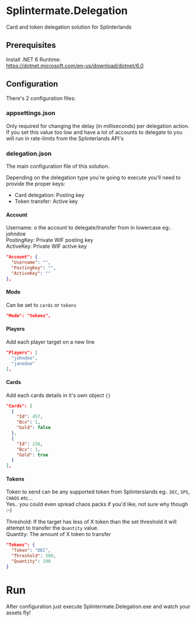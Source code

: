 # Splintermate.Delegation
Card and token delegation solution for Splinterlands

## Prerequisites
Install .NET 6 Runtime:  
https://dotnet.microsoft.com/en-us/download/dotnet/6.0

## Configuration
There's 2 configuration files:  

### appsettings.json
Only required for changing the delay (in milliseconds) per delegation action.  
If you set this value too low and have a lot of accounts to delegate to you will run in rate-limits from the Splinterlands API's

### delegation.json
The main configuration file of this solution.  

Depending on the delegation type you're going to execute you'll need to provide the proper keys:
- Card delegation: Posting key
- Token transfer: Active key

#### Account
Username: o the account to delegate/transfer from in lowercase eg:. johndoe  
PostingKey: Private WIF posting key  
ActiveKey: Private WIF active key  

```json
"Account": {
  "Username": "", 
  "PostingKey": "", 
  "ActiveKey": "" 
},
```

#### Mode
Can be set to `cards` or `tokens`

```json
"Mode": "tokens",
```

#### Players
Add each player target on a new line
```json
"Players": [
  "johndoe",
  "janedoe"
],
```
 
#### Cards
Add each cards details in it's own object `{}`
```json
"Cards": [
  {
    "Id": 457,
    "Bcx": 1,
    "Gold": false
  },
  {
    "Id": 236,
    "Bcx": 1,
    "Gold": true
  }
],
 ```
 
#### Tokens
Token to send can be any supported token from Splinterslands eg:. `DEC`, `SPS`, `CHAOS` etc...  
Yes.. you could even spread chaos packs if you'd like, not sure why though :-)  

Threshold: If the target has less of X token than the set threshold it will attempt to transfer the `Quantity` value.  
Quantity: The amount of X token to transfer
```json
"Tokens": {
  "Token": "DEC",
  "Threshold": 500,
  "Quantity": 100
}
```

# Run
After configuration just execute Splintermate.Delegation.exe and watch your assets fly!
